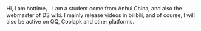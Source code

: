 Hi, I am hottime， I am a student come from Anhui China, and also the webmaster of DS wiki.
I mainly release videos in bilibili, and of course, I will also be active on QQ, Coolapk and other platforms.

